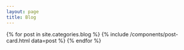 ```yaml
---
layout: page
title: Blog
---
```

<div data-nosnippet class="no-select post-card-container">
    {% for post in site.categories.blog %}
        {% include /components/post-card.html data=post %}
    {% endfor %}
</div>

